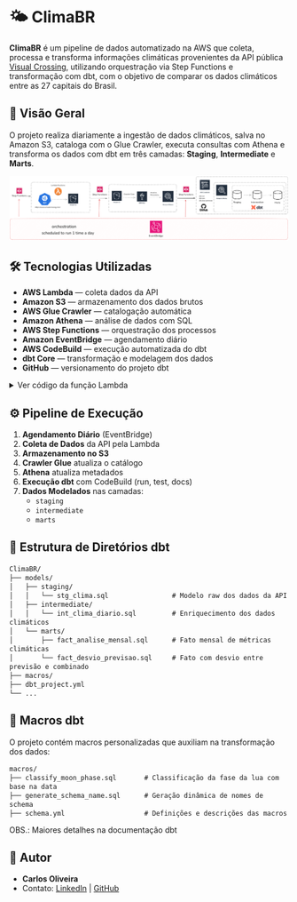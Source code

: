 # 🌤️ ClimaBR

**ClimaBR** é um pipeline de dados automatizado na AWS que coleta, processa e transforma informações climáticas provenientes da API pública [Visual Crossing](https://www.visualcrossing.com/), utilizando orquestração via Step Functions e transformação com dbt, com o objetivo de comparar os dados climáticos entre as 27 capitais do Brasil.

## 📌 Visão Geral

O projeto realiza diariamente a ingestão de dados climáticos, salva no Amazon S3, cataloga com o Glue Crawler, executa consultas com Athena e transforma os dados com dbt em três camadas: **Staging**, **Intermediate** e **Marts**.

![Arquitetura do Projeto](./images/image.png)

## 🛠️ Tecnologias Utilizadas

- **AWS Lambda** — coleta dados da API  
- **Amazon S3** — armazenamento dos dados brutos  
- **AWS Glue Crawler** — catalogação automática  
- **Amazon Athena** — análise de dados com SQL  
- **AWS Step Functions** — orquestração dos processos  
- **Amazon EventBridge** — agendamento diário  
- **AWS CodeBuild** — execução automatizada do dbt  
- **dbt Core** — transformação e modelagem dos dados  
- **GitHub** — versionamento do projeto dbt

<details>
  <summary>Ver código da função Lambda</summary>

```python
import json
import os
import requests
import boto3
from datetime import datetime, timedelta

def lambda_handler(event, context):

    capitais = [
        "Rio Branco, BR", "Maceió, BR", "Macapá, BR", "Manaus, BR", "Salvador, BR",
        "Fortaleza, BR", "Brasília, BR", "Vitória, BR", "Goiânia, BR", "São Luís, BR",
        "Cuiabá, BR", "Campo Grande, BR", "Belo Horizonte, BR", "Belém, BR", "João Pessoa, BR",
        "Curitiba, BR", "Recife, BR", "Teresina, BR", "Rio de Janeiro, BR", "Natal, BR",
        "Porto Alegre, BR", "Porto Velho, BR", "Boa Vista, BR", "Florianópolis, BR", "São Paulo, BR",
        "Aracaju, BR", "Palmas, BR"
    ]

    today = datetime.today().date()
    tomorrow = today + timedelta(days=1)

    start_date = today.strftime('%Y-%m-%d')
    end_date = tomorrow.strftime('%Y-%m-%d')
    partition_date = today.strftime('%Y-%m-%d')

    api_key = os.environ['VISUAL_CROSSING_API_KEY'] #Criar variável de ambiente
    bucket_name = os.environ['BUCKET_NAME'] #Criar variável de ambiente
    s3 = boto3.client('s3')

    for cidade in capitais:
        try:
            url = f'https://weather.visualcrossing.com/VisualCrossingWebServices/rest/services/timeline/{cidade}/{start_date}/{end_date}'
            params = {
                'unitGroup': 'metric',
                'include': 'days',
                'key': api_key,
                'contentType': 'json'
            }

            response = requests.get(url, params=params)
            response.raise_for_status()
            data = response.json()

            timestamp = datetime.now().strftime('%Y%m%d%H%M%S')
            cidade_formatada = cidade.replace(', ', '_').replace(' ', '_').lower()
            file_name = f"clima/date={partition_date}/{cidade_formatada}_{timestamp}.json"

            s3.put_object(Bucket=bucket_name, Key=file_name, Body=json.dumps(data))
            print(f"{cidade} salva em {file_name}")

        except Exception as e:
            print(f"Erro ao processar {cidade}: {e}")

    return {
        'statusCode': 200,
        'body': f'Processamento concluído para todas as capitais. Data de particionamento: {partition_date}'
    }
```

</details>

## ⚙️ Pipeline de Execução

1. **Agendamento Diário** (EventBridge)  
2. **Coleta de Dados** da API pela Lambda  
3. **Armazenamento no S3**  
4. **Crawler Glue** atualiza o catálogo  
5. **Athena** atualiza metadados  
6. **Execução dbt** com CodeBuild (run, test, docs)  
7. **Dados Modelados** nas camadas:
   - `staging`
   - `intermediate`
   - `marts`

## 📁 Estrutura de Diretórios dbt

```
ClimaBR/
├── models/
│   ├── staging/
│   │   └── stg_clima.sql                # Modelo raw dos dados da API
│   ├── intermediate/
│   │   └── int_clima_diario.sql         # Enriquecimento dos dados climáticos
│   └── marts/
│       ├── fact_analise_mensal.sql      # Fato mensal de métricas climáticas
│       └── fact_desvio_previsao.sql     # Fato com desvio entre previsão e combinado
├── macros/
├── dbt_project.yml
└── ...
```

## 🧩 Macros dbt

O projeto contém macros personalizadas que auxiliam na transformação dos dados:

```
macros/
├── classify_moon_phase.sql       # Classificação da fase da lua com base na data
├── generate_schema_name.sql      # Geração dinâmica de nomes de schema
├── schema.yml                    # Definições e descrições das macros
```
OBS.: Maiores detalhes na documentação dbt

## 👤 Autor

- **Carlos Oliveira**  
- Contato: [LinkedIn](https://www.linkedin.com/in/carlosoliveira2910/) | [GitHub](https://github.com/ckoliveiraa)
